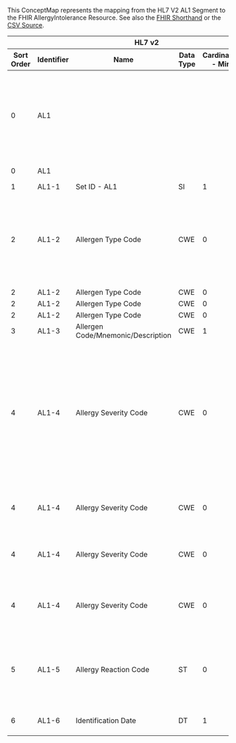 
This ConceptMap represents the mapping from the HL7 V2 AL1 Segment to the FHIR AllergyIntolerance Resource. See also the <a href='https://github.com/HL7/v2-to-fhir/blob/master/input/fsh/Segment AL1 to AllergyIntolerance.fsh'>FHIR Shorthand</a> or the <a href='https://github.com/HL7/v2-to-fhir/blob/master/mappings/segments/HL7 Segment - FHIR R4_ AL1%5BAllergyIntolerance%5D - AL1.csv'>CSV Source</a>.
<table class='grid'><thead>
<tr><th colspan='6'>HL7 v2</th><th colspan='3'>Condition (IF True, args)</th><th colspan='8'>HL7 FHIR</th><th rowspan='2'>Comments</th></tr>
<tr><th title='Rows are listed in sequence of how they appear in the v2 standard. The first column, Sort Order, provides a sort order that can re-create the original v2 standard sequence in case one opts to re-sort/filter the rows.'>Sort Order</th><th title='Contains the formal Segment Name and Field Sequence according to the base standard using &quot;-&quot; as the delimiter.'>Identifier</th><th title='The formal name of the field in the most current published version.'>Name</th><th title='The data type of the field in the most current published version if not deprecated, otherwise the data type at the time it was deprecated and removed.'>Data Type</th><th title='The V2 min cardinality expressed numerically.'>Cardinality - Min</th><td style='border-right: 2px' title='The V2 max cardinality expressed numerically.'>Cardinality - Max</td><th title='Condition in an easy to read syntax (Computable ANTLR)'>Computable ANTLR</th><th title='Condition in FHIRPath Notation'>Computable FHIRPath</th><td style='border-right: 2px' title='Condition expressed in narrative form'>Narrative</td><th title='An existing FHIR attribute in the target FHIR version.'>FHIR Attribute</th><th title='A proposed extension. It will be expressed with #ext-...# around the proposed name. '>Extension</th><th title='The FHIR attribute&apos;s data type in the target FHIR version.'>Data Type</th><th title='The FHIR min cardinality expressed numerically.'>Cardinality - Min</th><td style='border-right: 2px' title='The FHIR max cardinality expressed numerically.'>Cardinality - Max</td><th title='The URL to the Data Type Map that is to be used for the attribute in this segment.'>Data Type Mapping</th><th title='The fixed or computed value to assign'>Vocabulary Mapping<br/>(IS, ID, CE, CEN, CWE)</th><th title='The URL to the Vocabulary Map that is to be used for the coded element for this attribute.'>Assignment</th></tr></thead>
<tbody>
<tr><td>0</td><td>AL1</td><td style='border-right: 2px'></td><td style='border-right: 2px'></td><td style='border-right: 2px'></td><td style='border-right: 2px'></td><td style='border-right: 2px'></td><td style='border-right: 2px'></td><td style='border-right: 2px'></td><td><a href='https://hl7.org/fhir/R4/AllergyIntolerance-definitions.html#AllergyIntolerance.clinicalStatus.coding.code'>AllergyIntolerance.clinicalStatus.coding.code</a></td><td style='border-right: 2px'></td><td><a href='https://hl7.org/fhir/R4/datatypes.html#code'>code</a></td><td>0</td><td>1</td><td style='border-right: 2px'></td><td style='border-right: 2px'></td><td>"active"</td><td>While .clinicalStatus is not required, constraint ait-1 (AllergyIntolerance.clinicalStatus SHALL be present if verificationStatus is not entered-in-error.) does necessitate populating this element in the map as it's not possible to infer a verificationStatus of "entered-in-error" based on the data in AL1.</td></tr>
<tr><td>0</td><td>AL1</td><td style='border-right: 2px'></td><td style='border-right: 2px'></td><td style='border-right: 2px'></td><td style='border-right: 2px'></td><td style='border-right: 2px'></td><td style='border-right: 2px'></td><td style='border-right: 2px'></td><td><a href='https://hl7.org/fhir/R4/AllergyIntolerance-definitions.html#AllergyIntolerance.clinicalStatus.coding.system'>AllergyIntolerance.clinicalStatus.coding.system</a></td><td style='border-right: 2px'></td><td><a href='https://hl7.org/fhir/R4/datatypes.html#uri'>uri</a></td><td>0</td><td>1</td><td style='border-right: 2px'></td><td style='border-right: 2px'></td><td>"<a href='http://terminology.hl7.org/CodeSystem/allergyintolerance-clinical'>http://terminology.hl7.org/CodeSystem/allergyintolerance-clinical</a>"</td><td style='border-right: 2px'></td></tr>
<tr><td>1</td><td>AL1-1</td><td>Set ID - AL1</td><td>SI</td><td>1</td><td style='border-right: 2px'>1</td><td style='border-right: 2px'></td><td style='border-right: 2px'></td><td style='border-right: 2px'></td><td style='border-right: 2px'></td><td style='border-right: 2px'></td><td style='border-right: 2px'></td><td style='border-right: 2px'></td><td style='border-right: 2px'></td><td style='border-right: 2px'></td><td style='border-right: 2px'></td><td style='border-right: 2px'></td><td>This field doesn't warrant mapping
</td></tr>
<tr><td>2</td><td>AL1-2</td><td>Allergen Type Code</td><td>CWE</td><td>0</td><td style='border-right: 2px'>1</td><td style='border-right: 2px'></td><td style='border-right: 2px'></td><td style='border-right: 2px'></td><td><a href='https://hl7.org/fhir/R4/AllergyIntolerance-definitions.html#AllergyIntolerance.category'>AllergyIntolerance.category</a></td><td style='border-right: 2px'></td><td><a href='https://hl7.org/fhir/R4/datatypes.html#code'>code</a></td><td>0</td><td>-1</td><td><a href='ConceptMap-datatype-cwe-to-code.html'>CWE[code]</a></td><td><a href='ConceptMap-table-hl70127-to-allergy-intolerance-category.html'>AllergenType[AllergyIntoleranceCategory]</a></td><td style='border-right: 2px'></td><td>The FHIR table has a "required" binding. Do we need to expand the values in the FHIR table?

Could other be used for:
Miscellaneous allergy
Miscellaneous contraindication
Animal Allergy

HL70127 is a user defined table</td></tr>
<tr><td>2</td><td>AL1-2</td><td>Allergen Type Code</td><td>CWE</td><td>0</td><td style='border-right: 2px'>1</td><td style='border-right: 2px'></td><td style='border-right: 2px'></td><td style='border-right: 2px'></td><td><a href='https://hl7.org/fhir/R4/AllergyIntolerance-definitions.html#AllergyIntolerance.category.extension.url'>AllergyIntolerance.category.extension.url</a></td><td style='border-right: 2px'></td><td><a href='https://hl7.org/fhir/R4/datatypes.html#uri'>uri</a></td><td>1</td><td>1</td><td style='border-right: 2px'></td><td style='border-right: 2px'></td><td>"<a href='http://hl7.org/fhir/StructureDefinition/alternate-codes'>http://hl7.org/fhir/StructureDefinition/alternate-codes</a>"</td><td style='border-right: 2px'></td></tr>
<tr><td>2</td><td>AL1-2</td><td>Allergen Type Code</td><td>CWE</td><td>0</td><td style='border-right: 2px'>1</td><td style='border-right: 2px'></td><td style='border-right: 2px'></td><td style='border-right: 2px'></td><td><a href='https://hl7.org/fhir/R4/AllergyIntolerance-definitions.html#AllergyIntolerance.category.extension.valueCodeableConcept'>AllergyIntolerance.category.extension.valueCodeableConcept</a></td><td style='border-right: 2px'></td><td><a href='https://hl7.org/fhir/R4/datatypes.html#CodeableConcept'>CodeableConcept</a></td><td>1</td><td>1</td><td><a href='ConceptMap-datatype-cwe-to-codeableconcept.html'>CWE[CodeableConcept]</a></td><td><a href='ConceptMap-table-hl70127-to-v2-0127.html'>AllergenType[AllergyIntoleranceOriginalCategory]</a></td><td style='border-right: 2px'></td><td style='border-right: 2px'></td></tr>
<tr><td>2</td><td>AL1-2</td><td>Allergen Type Code</td><td>CWE</td><td>0</td><td style='border-right: 2px'>1</td><td style='border-right: 2px'></td><td style='border-right: 2px'></td><td style='border-right: 2px'></td><td><a href='https://hl7.org/fhir/R4/AllergyIntolerance-definitions.html#AllergyIntolerance.type'>AllergyIntolerance.type</a></td><td style='border-right: 2px'></td><td><a href='https://hl7.org/fhir/R4/datatypes.html#code'>code</a></td><td>0</td><td>1</td><td><a href='ConceptMap-datatype-cwe-to-code.html'>CWE[code]</a></td><td><a href='ConceptMap-table-hl70127-to-allergy-intolerance-type.html'>AllergyType</a></td><td style='border-right: 2px'></td><td style='border-right: 2px'></td></tr>
<tr><td>3</td><td>AL1-3</td><td>Allergen Code/Mnemonic/Description</td><td>CWE</td><td>1</td><td style='border-right: 2px'>1</td><td style='border-right: 2px'></td><td style='border-right: 2px'></td><td style='border-right: 2px'></td><td><a href='https://hl7.org/fhir/R4/datatypes.html#code'>code</a></td><td style='border-right: 2px'></td><td><a href='https://hl7.org/fhir/R4/datatypes.html#CodeableConcept'>CodeableConcept</a></td><td>0</td><td>1</td><td><a href='ConceptMap-datatype-cwe-to-codeableconcept.html'>CWE[CodeableConcept]</a></td><td style='border-right: 2px'></td><td style='border-right: 2px'></td><td style='border-right: 2px'></td></tr>
<tr><td>4</td><td>AL1-4</td><td>Allergy Severity Code</td><td>CWE</td><td>0</td><td style='border-right: 2px'>1</td><td></td><td></td><td style='border-right: 2px'>If severity was used equivalent to criticality</td><td><a href='https://hl7.org/fhir/R4/AllergyIntolerance-definitions.html#AllergyIntolerance.criticality'>AllergyIntolerance.criticality</a></td><td></td><td><a href='https://hl7.org/fhir/R4/datatypes.html#code'>code</a></td><td>0</td><td>1</td><td><a href='ConceptMap-datatype-cwe-to-code.html'>CWE[code]</a></td><td><a href='ConceptMap-table-hl70128-to-allergy-intolerance-criticality.html'>AllergySeverity[AllergyIntolerance.criticality]</a></td><td></td><td>Note that AllergyIntolerance.reaction.severity is available in FHIR but from a base standard perspective that is actually not the most appropriate and would require that AL1-6 is valued as well.  However, a local implementation may have used vocabulary that better fits AllergyIntolerance.reaction.severity and should then consider that instead as a local variation.  Note that the .reaction though is at a particular time, while .criticality is an overall assement that matches HL7 v2 generally better.</td></tr>
<tr><td>4</td><td>AL1-4</td><td>Allergy Severity Code</td><td>CWE</td><td>0</td><td style='border-right: 2px'>1</td><td></td><td></td><td style='border-right: 2px'>If severity was used equivalent to criticality</td><td><a href='https://hl7.org/fhir/R4/AllergyIntolerance-definitions.html#AllergyIntolerance.criticality.extension.url'>AllergyIntolerance.criticality.extension.url</a></td><td></td><td><a href='https://hl7.org/fhir/R4/datatypes.html#uri'>uri</a></td><td>1</td><td>1</td><td></td><td></td><td>"<a href='http://hl7.org/fhir/StructureDefinition/alternate-codes'>http://hl7.org/fhir/StructureDefinition/alternate-codes</a>"</td><td></td></tr>
<tr><td>4</td><td>AL1-4</td><td>Allergy Severity Code</td><td>CWE</td><td>0</td><td style='border-right: 2px'>1</td><td></td><td></td><td style='border-right: 2px'>If severity was used equivalent to criticality</td><td><a href='https://hl7.org/fhir/R4/AllergyIntolerance-definitions.html#AllergyIntolerance.criticality.extension.valueCodeableConcept'>AllergyIntolerance.criticality.extension.valueCodeableConcept</a></td><td></td><td><a href='https://hl7.org/fhir/R4/datatypes.html#CodeableConcept'>CodeableConcept</a></td><td>1</td><td>1</td><td><a href='ConceptMap-datatype-cwe-to-codeableconcept.html'>CWE[CodeableConcept]</a></td><td><a href='ConceptMap-table-hl70128-original-to-v2-0128.html'>AllergySeverity[AllergyIntolerance.criticality-original]</a></td><td></td><td></td></tr>
<tr><td>4</td><td>AL1-4</td><td>Allergy Severity Code</td><td>CWE</td><td>0</td><td style='border-right: 2px'>1</td><td></td><td></td><td style='border-right: 2px'>If severity was not used equivalent to criticality</td><td><a href='https://hl7.org/fhir/R4/AllergyIntolerance-definitions.html#AllergyIntolerance.reaction.severity'>AllergyIntolerance.reaction.severity</a></td><td></td><td><a href='https://hl7.org/fhir/R4/datatypes.html#code'>code</a></td><td>0</td><td>1</td><td><a href='ConceptMap-datatype-cwe-to-code.html'>CWE[Code]</a></td><td><a href='ConceptMap-table-hl70128-to-reaction-event-severity.html'>AllergySeverity[AllergyIntolerance.reaction.severity]</a></td><td></td><td></td></tr>
<tr><td>5</td><td>AL1-5</td><td>Allergy Reaction Code</td><td>ST</td><td>0</td><td style='border-right: 2px'>-1</td><td style='border-right: 2px'></td><td style='border-right: 2px'></td><td style='border-right: 2px'></td><td><a href='https://hl7.org/fhir/R4/AllergyIntolerance-definitions.html#AllergyIntolerance.reaction.manifestation.text'>AllergyIntolerance.reaction.manifestation.text</a></td><td style='border-right: 2px'></td><td><a href='https://hl7.org/fhir/R4/datatypes.html#CodeableConcept'>CodeableConcept</a></td><td>0</td><td>1</td><td><a href='ConceptMap-datatype-st-to-codeableconcept.html'>ST[CodeableConcept]</a></td><td style='border-right: 2px'></td><td style='border-right: 2px'></td><td>AllergyIntolerance.reaction can repeat, presumably to capture both multiple manifestations of the reaction (rash and nausea) as well as reactions to independent exposures (last week and last month) - we may want to confirm this understanding.



</td></tr>
<tr><td>6</td><td>AL1-6</td><td>Identification Date</td><td>DT</td><td>1</td><td style='border-right: 2px'>1</td><td style='border-right: 2px'></td><td style='border-right: 2px'></td><td style='border-right: 2px'></td><td><a href='https://hl7.org/fhir/R4/AllergyIntolerance-definitions.html#AllergyIntolerance.onsetDateTime'>AllergyIntolerance.onsetDateTime</a></td><td style='border-right: 2px'></td><td><a href='https://hl7.org/fhir/R4/datatypes.html#dateTime'>dateTime</a></td><td>0</td><td>1</td><td style='border-right: 2px'></td><td style='border-right: 2px'></td><td style='border-right: 2px'></td><td>Withdrawn as of 2.7, Refer to IAM-11 Onset or IAM-13 Reported Date</td></tr>
</tbody>
</table>
